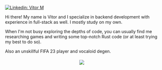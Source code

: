 
[![Linkedin: Vitor M](https://img.shields.io/badge/-Vitor%20M-blue?style=flat-square&logo=Linkedin&logoColor=white&link=https://www.linkedin.com/in/vhmoreno/)](https://www.linkedin.com/in/vhmoreno/)


Hi there! My name is Vitor and I specialize in backend development with experience in full-stack as well. I mostly study on my own.


When I'm not busy exploring the depths of code, you can usually find me researching games and writing some top-notch Rust code (or at least trying my best to do so). 


Also an unskillful FIFA 23 player and vocaloid degen.

<div style ="margin-top: 20px; text-align: center;">
<a href="https://github.com/anuraghazra/github-readme-stats#top-languages-card">
  <img align="center" src="https://github-readme-stats.vercel.app/api/top-langs/?username=hanar3&theme=tokyonight&layout=compact" />
</a>  
